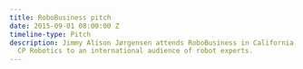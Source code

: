```yaml
---
title: RoboBusiness pitch
date: 2015-09-01 08:00:00 Z
timeline-type: Pitch
description: Jimmy Alison Jørgensen attends RoboBusiness in California where he pitches
  CP Robotics to an international audience of robot experts.
---
```


